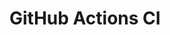 # GitHub Actions CI





















































































































































































































































































































































































































































































































































































































































































































































































































































































































































































































































































































































































































































































































































































































































































































































































































































































































































































































































































































































































































































































































































































































































































































































































































































































































































































































































































































































































































































































































































































































































































































































































































































































































































































































